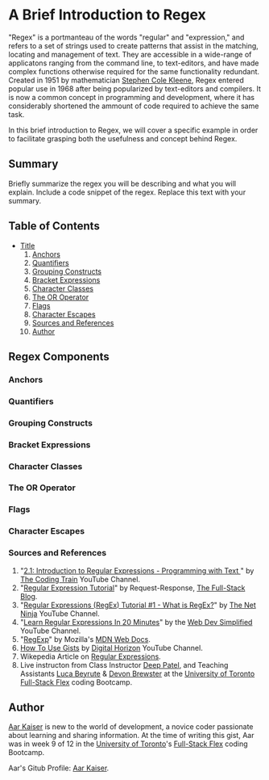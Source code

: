 # A Brief Introduction to Regex

"Regex" is a portmanteau of the words "regular" and "expression," and refers to a set of strings used to create patterns that assist in the matching, locating and management of text. They are accessible in a wide-range of applicatons ranging from the command line, to text-editors, and have made complex functions otherwise required for the same functionality redundant. Created in 1951 by mathematician [Stephen Cole Kleene](https://www.britannica.com/biography/Stephen-Cole-Kleene), Regex entered popular use in 1968 after being popularized by text-editors and compilers. It is now a common concept in programming and development, where it has considerably shortened the ammount of code required to achieve the same task.

In this brief introduction to Regex, we will cover a specific example in order to facilitate grasping both the usefulness and concept behind Regex.

## Summary

Briefly summarize the regex you will be describing and what you will explain. Include a code snippet of the regex. Replace this text with your summary.

## Table of Contents

- [Title](#title)
    1. [Anchors](#anchors)
    2. [Quantifiers](#quantifiers)
    3. [Grouping Constructs](#grouping-constructs)
    4. [Bracket Expressions](#bracket-expressions)
    5. [Character Classes](#character-classes)
    6. [The OR Operator](#the-or-operator)
    7. [Flags](#flags)
    8. [Character Escapes](#character-escapes)
    9. [Sources and References](#sources-and-references)
    10. [Author](#author)

## Regex Components

### Anchors

### Quantifiers

### Grouping Constructs

### Bracket Expressions

### Character Classes

### The OR Operator

### Flags

### Character Escapes

### Sources and References
1.  "[2.1: Introduction to Regular Expressions - Programming with Text ](https://www.youtube.com/watch?v=7DG3kCDx53c)" by [The Coding Train](https://www.youtube.com/channel/UCvjgXvBlbQiydffZU7m1_aw) YouTube Channel.
2.  "[Regular Expression Tutorial](https://coding-boot-camp.github.io/full-stack/computer-science/regex-tutorial)" by Request-Response, [The Full-Stack Blog](https://coding-boot-camp.github.io/full-stack/).
3.  "[Regular Expressions (RegEx) Tutorial #1 - What is RegEx?](https://www.youtube.com/watch?v=r6I-Ahc0HB4)" by [The Net Ninja](https://www.youtube.com/channel/UCW5YeuERMmlnqo4oq8vwUpg) YouTube Channel.
4.  "[Learn Regular Expressions In 20 Minutes](https://www.youtube.com/watch?v=rhzKDrUiJVk)" by the [Web Dev Simplified](https://www.youtube.com/channel/UCFbNIlppjAuEX4znoulh0Cw) YouTube Channel.
5.  "[RegExp](https://developer.mozilla.org/en-US/docs/Web/JavaScript/Reference/Global_Objects/RegExp)" by Mozilla's [MDN Web Docs](https://developer.mozilla.org/en-US/).
6.  [How To Use Gists](https://www.youtube.com/watch?v=wc2NlcWjQHw) by [Digital Horizon](https://www.youtube.com/channel/UCTaWTebJrEc4S80GgBnivpw) YouTube Channel.
7.  Wikepedia Article on [Regular Expressions](https://en.wikipedia.org/wiki/Regular_expression).
8.  Live instructon from Class Instructor [Deep Patel](https://github.com/dpat0074), and Teaching Assistants [Luca Beyrute](https://github.com/LHBO19) & [Devon Brewster](https://github.com/D-Brewst) at the [University of Toronto](https://www.utoronto.ca/) [Full-Stack Flex](https://bootcamp.learn.utoronto.ca/) coding Bootcamp.

## Author

[Aar Kaiser](https://github.com/AarKaiser) is new to the world of development, a novice coder passionate about learning and sharing information. At the time of writing this gist, Aar was in week 9 of 12 in the [University of Toronto](https://www.utoronto.ca/)'s [Full-Stack Flex](https://bootcamp.learn.utoronto.ca/) coding Bootcamp.

Aar's Gitub Profile: [Aar Kaiser](https://github.com/AarKaiser).
